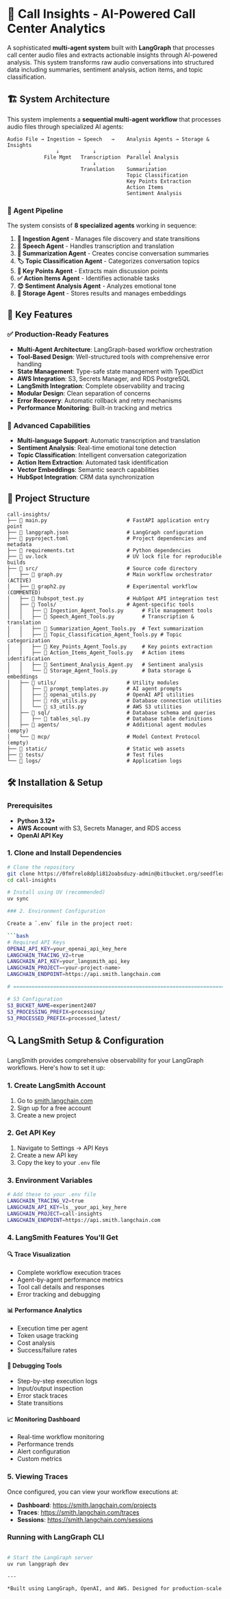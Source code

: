 # 🎯 Call Insights - AI-Powered Call Center Analytics

A sophisticated **multi-agent system** built with **LangGraph** that processes call center audio files and extracts actionable insights through AI-powered analysis. This system transforms raw audio conversations into structured data including summaries, sentiment analysis, action items, and topic classification.

## 🏗️ System Architecture

This system implements a **sequential multi-agent workflow** that processes audio files through specialized AI agents:

```
Audio File → Ingestion → Speech   →    Analysis Agents → Storage & Insights
                ↓           ↓                 ↓
            File Mgmt   Transcription  Parallel Analysis
                            ↓                 ↓
                        Translation    Summarization
                                       Topic Classification
                                       Key Points Extraction
                                       Action Items
                                       Sentiment Analysis
```

### 🤖 Agent Pipeline

The system consists of **8 specialized agents** working in sequence:

1. **🎯 Ingestion Agent** - Manages file discovery and state transitions
2. **🎤 Speech Agent** - Handles transcription and translation
3. **📝 Summarization Agent** - Creates concise conversation summaries
4. **🏷️ Topic Classification Agent** - Categorizes conversation topics
5. **🔑 Key Points Agent** - Extracts main discussion points
6. **✅ Action Items Agent** - Identifies actionable tasks
7. **😊 Sentiment Analysis Agent** - Analyzes emotional tone
8. **💾 Storage Agent** - Stores results and manages embeddings

## 🚀 Key Features

### ✅ **Production-Ready Features**
- **Multi-Agent Architecture**: LangGraph-based workflow orchestration
- **Tool-Based Design**: Well-structured tools with comprehensive error handling
- **State Management**: Type-safe state management with TypedDict
- **AWS Integration**: S3, Secrets Manager, and RDS PostgreSQL
- **LangSmith Integration**: Complete observability and tracing
- **Modular Design**: Clean separation of concerns
- **Error Recovery**: Automatic rollback and retry mechanisms
- **Performance Monitoring**: Built-in tracking and metrics

### 🔧 **Advanced Capabilities**
- **Multi-language Support**: Automatic transcription and translation
- **Sentiment Analysis**: Real-time emotional tone detection
- **Topic Classification**: Intelligent conversation categorization
- **Action Item Extraction**: Automated task identification
- **Vector Embeddings**: Semantic search capabilities
- **HubSpot Integration**: CRM data synchronization

## 📁 Project Structure

```
call-insights/
├── 📄 main.py                          # FastAPI application entry point
├── 📄 langgraph.json                   # LangGraph configuration
├── 📄 pyproject.toml                   # Project dependencies and metadata
├── 📄 requirements.txt                 # Python dependencies
├── 📄 uv.lock                          # UV lock file for reproducible builds
├── 📁 src/                             # Source code directory
│   ├── 📄 graph.py                     # Main workflow orchestrator (ACTIVE)
│   ├── 📄 graph2.py                    # Experimental workflow (COMMENTED)
│   ├── 📄 hubspot_test.py              # HubSpot API integration test
│   ├── 📁 Tools/                       # Agent-specific tools
│   │   ├── 📄 Ingestion_Agent_Tools.py      # File management tools
│   │   ├── 📄 Speech_Agent_Tools.py         # Transcription & translation
│   │   ├── 📄 Summarization_Agent_Tools.py  # Text summarization
│   │   ├── 📄 Topic_Classification_Agent_Tools.py # Topic categorization
│   │   ├── 📄 Key_Points_Agent_Tools.py     # Key points extraction
│   │   ├── 📄 Action_Items_Agent_Tools.py   # Action items identification
│   │   ├── 📄 Sentiment_Analysis_Agent.py   # Sentiment analysis
│   │   └── 📄 Storage_Agent_Tools.py        # Data storage & embeddings
│   ├── 📁 utils/                       # Utility modules
│   │   ├── 📄 prompt_templates.py      # AI agent prompts
│   │   ├── 📄 openai_utils.py          # OpenAI API utilities
│   │   ├── 📄 rds_utils.py             # Database connection utilities
│   │   └── 📄 s3_utils.py              # AWS S3 utilities
│   ├── 📁 sql/                         # Database schema and queries
│   │   ├── 📄 tables_sql.py            # Database table definitions
│   ├── 📁 agents/                      # Additional agent modules (empty)
│   └── 📁 mcp/                         # Model Context Protocol (empty)
├── 📁 static/                          # Static web assets
├── 📁 tests/                           # Test files
└── 📁 logs/                            # Application logs
```

## 🛠️ Installation & Setup

### Prerequisites

- **Python 3.12+**
- **AWS Account** with S3, Secrets Manager, and RDS access
- **OpenAI API Key**
<!-- - **HubSpot API Key** (optional, for CRM integration) -->

### 1. Clone and Install Dependencies

```bash
# Clone the repository
git clone https://0fmfrelo8dpli812oabsduzy-admin@bitbucket.org/seedflex/call-transcription-insights.git
cd call-insights

# Install using UV (recommended)
uv sync

### 2. Environment Configuration

Create a `.env` file in the project root:

```bash
# Required API Keys
OPENAI_API_KEY=your_openai_api_key_here
LANGCHAIN_TRACING_V2=true
LANGCHAIN_API_KEY=your_langsmith_api_key
LANGCHAIN_PROJECT=<your-project-name>
LANGCHAIN_ENDPOINT=https://api.smith.langchain.com

# ======================================================================================

# S3 Configuration
S3_BUCKET_NAME=experiment2407
S3_PROCESSING_PREFIX=processing/
S3_PROCESSED_PREFIX=processed_latest/

```

## 🔍 LangSmith Setup & Configuration

LangSmith provides comprehensive observability for your LangGraph workflows. Here's how to set it up:

### 1. Create LangSmith Account
1. Go to [smith.langchain.com](https://smith.langchain.com)
2. Sign up for a free account
3. Create a new project 

### 2. Get API Key
1. Navigate to Settings → API Keys
2. Create a new API key
3. Copy the key to your `.env` file

### 3. Environment Variables
```bash
# Add these to your .env file
LANGCHAIN_TRACING_V2=true
LANGCHAIN_API_KEY=ls__your_api_key_here
LANGCHAIN_PROJECT=call-insights
LANGCHAIN_ENDPOINT=https://api.smith.langchain.com
```

### 4. LangSmith Features You'll Get

#### 🔍 **Trace Visualization**
- Complete workflow execution traces
- Agent-by-agent performance metrics
- Tool call details and responses
- Error tracking and debugging

#### 📊 **Performance Analytics**
- Execution time per agent
- Token usage tracking
- Cost analysis
- Success/failure rates

#### 🐛 **Debugging Tools**
- Step-by-step execution logs
- Input/output inspection
- Error stack traces
- State transitions

#### 📈 **Monitoring Dashboard**
- Real-time workflow monitoring
- Performance trends
- Alert configuration
- Custom metrics

### 5. Viewing Traces
Once configured, you can view your workflow executions at:
- **Dashboard**: https://smith.langchain.com/projects
- **Traces**: https://smith.langchain.com/traces
- **Sessions**: https://smith.langchain.com/sessions

### Running with LangGraph CLI

```bash

# Start the LangGraph server
uv run langgraph dev

---

*Built using LangGraph, OpenAI, and AWS. Designed for production-scale call center analytics.*